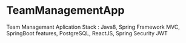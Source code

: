 # TeamManagementApp
Team Managemant  Aplication Stack : Java8, Spring Framework MVC, SpringBoot features, PostgreSQL, ReactJS,  Spring Security JWT
